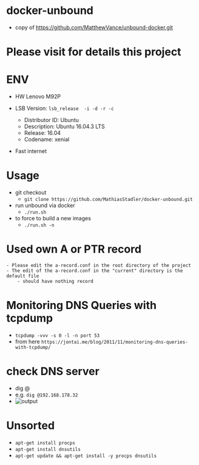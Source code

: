 # docker-unbound
- copy of https://github.com/MatthewVance/unbound-docker.git 

# Please visit for details  this project

# ENV
- HW Lenovo M92P
- LSB Version: ```lsb_release  -i -d -r -c```
    - Distributor ID: Ubuntu
    - Description:    Ubuntu 16.04.3 LTS
    - Release:        16.04
    - Codename:       xenial

- Fast internet

# Usage 
- git checkout
    - ```git clone https://github.com/MathiasStadler/docker-unbound.git```
- run unbound via docker
    - ```./run.sh```
- to force to build a new images
    - ```./run.sh -n```

# Used own A or PTR record 
    - Please edit the a-record.conf in the root directory of the project
    - The edit of the a-record.conf in the "current" directory is the default file
        - should have nothing record   

# Monitoring DNS Queries with tcpdump

   - ```tcpdump -vvv -s 0 -l -n port 53```
   - from here ```https://jontai.me/blog/2011/11/monitoring-dns-queries-with-tcpdump/```


# check DNS server
- dig @<DNS Server IP>
- e.g. ```dig @192.168.178.32```
- ![output](https://github.com/MathiasStadler/docker-unbound/blob/feature/add-unbound-control/doc/pictures/digAtLocalDnsServerIp.png?raw=true)



# Unsorted
- ```apt-get install procps```
- ```apt-get install dnsutils```
- ```apt-get update && apt-get install -y procps dnsutils```

